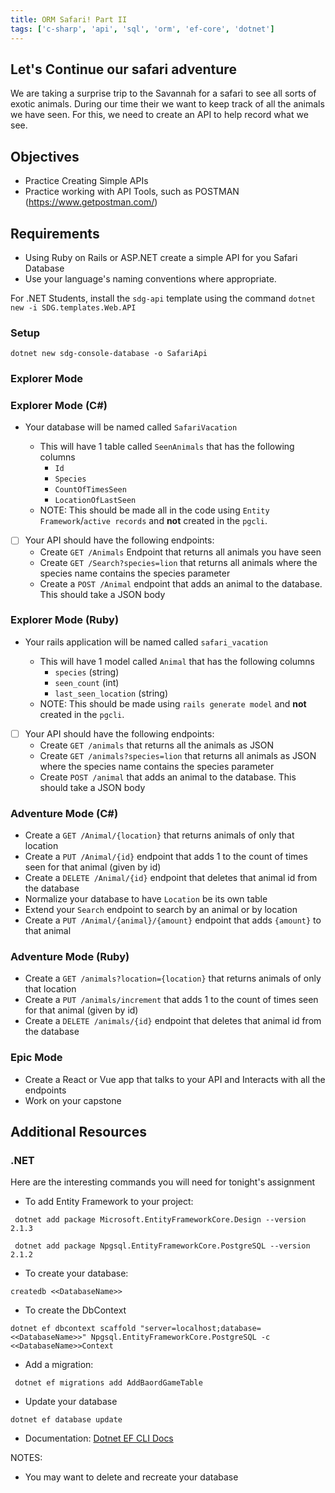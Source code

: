 ```yaml
---
title: ORM Safari! Part II
tags: ['c-sharp', 'api', 'sql', 'orm', 'ef-core', 'dotnet']
---
```


## Let's Continue our safari adventure

We are taking a surprise trip to the Savannah for a safari to see all sorts of
exotic animals. During our time their we want to keep track of all the animals
we have seen. For this, we need to create an API to help record what we see.

## Objectives

- Practice Creating Simple APIs
- Practice working with API Tools, such as POSTMAN (https://www.getpostman.com/)

## Requirements

- Using Ruby on Rails or ASP.NET create a simple API for you Safari Database
- Use your language's naming conventions where appropriate.

For .NET Students, install the `sdg-api` template using the command
`dotnet new -i SDG.templates.Web.API`

### Setup

```shell
dotnet new sdg-console-database -o SafariApi
```

### Explorer Mode

### Explorer Mode (C#)

- Your database will be named called `SafariVacation`

  - This will have 1 table called `SeenAnimals` that has the following
    columns
    - `Id`
    - `Species`
    - `CountOfTimesSeen`
    - `LocationOfLastSeen`

  * NOTE: This should be made all in the code using
    `Entity Framework`/`active records` and **not** created in the `pgcli`.

* [ ] Your API should have the following endpoints:
  - Create `GET /Animals` Endpoint that returns all animals you have seen
  - Create `GET /Search?species=lion` that returns all animals where the
    species name contains the species parameter
  - Create a `POST /Animal` endpoint that adds an animal to the database.
    This should take a JSON body

### Explorer Mode (Ruby)

- Your rails application will be named called `safari_vacation`

  - This will have 1 model called `Animal` that has the following columns
    - `species` (string)
    - `seen_count` (int)
    - `last_seen_location` (string)

  * NOTE: This should be made using `rails generate model` and **not** created
    in the `pgcli`.

* [ ] Your API should have the following endpoints:
  - Create `GET /animals` that returns all the animals as JSON
  - Create `GET /animals?species=lion` that returns all animals as JSON
    where the species name contains the species parameter
  - Create `POST /animal` that adds an animal to the database. This should
    take a JSON body

### Adventure Mode (C#)

- Create a `GET /Animal/{location}` that returns animals of only that
  location
- Create a `PUT /Animal/{id}` endpoint that adds 1 to the count of times
  seen for that animal (given by id)
- Create a `DELETE /Animal/{id}` endpoint that deletes that animal id from
  the database
- Normalize your database to have `Location` be its own table
- Extend your `Search` endpoint to search by an animal or by location
- Create a `PUT /Animal/{animal}/{amount}` endpoint that adds `{amount}` to
  that animal

### Adventure Mode (Ruby)

- Create a `GET /animals?location={location}` that returns animals of only
  that location
- Create a `PUT /animals/increment` that adds 1 to the count of times seen
  for that animal (given by id)
- Create a `DELETE /animals/{id}` endpoint that deletes that animal id from
  the database

### Epic Mode

- Create a React or Vue app that talks to your API and Interacts with all
  the endpoints
- Work on your capstone

## Additional Resources

### .NET

Here are the interesting commands you will need for tonight's assignment

- To add Entity Framework to your project:

```
 dotnet add package Microsoft.EntityFrameworkCore.Design --version 2.1.3

 dotnet add package Npgsql.EntityFrameworkCore.PostgreSQL --version 2.1.2
```

- To create your database:

```
createdb <<DatabaseName>>
```

- To create the DbContext

```
dotnet ef dbcontext scaffold "server=localhost;database=<<DatabaseName>>" Npgsql.EntityFrameworkCore.PostgreSQL -c <<DatabaseName>>Context

```

- Add a migration:

```
 dotnet ef migrations add AddBaordGameTable
```

- Update your database

```
dotnet ef database update
```

- Documentation:
  [Dotnet EF CLI Docs](https://docs.microsoft.com/en-us/ef/core/miscellaneous/cli/dotnet)

NOTES:

- You may want to delete and recreate your database
